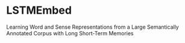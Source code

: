 # LSTMEmbed
Learning Word and Sense Representations from a Large Semantically Annotated Corpus with Long Short-Term Memories

